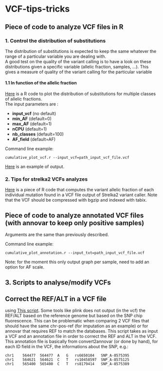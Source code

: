 # VCF-tips-tricks

## Piece of code to analyze VCF files in R

### 1. Control the distribution of substitutions

The distribution of substitutions is expected to keep the same whatever the range of a particular variable you are dealing with.  
A good test on the quality of the variant calling is to have a look on these distributions given a specific variable (allelic fraction, samples, ...). This gives a measure of quality of the variant calling for the particular variable

#### 1.1 In function of the allelic fraction

[Here](https://github.com/tdelhomme/VCF-tips-tricks/blob/master/code/cumulative_plot_vcf.r) is a R code to plot the distribution of substitutions for multiple classes of allelic fractions.  
The input parameters are :
  * __input_vcf__ (no default)
  * __min_AF__ (default=0)
  * __max_AF__ (default=1)
  * __nCPU__ (default=1)
  * __nb_classes__ (default=100)
  * __AF_field__ (default=AF)

Command line example:
```
cumulative_plot_vcf.r --input_vcf=path_input_vcf_file.vcf
```

[Here](https://github.com/tdelhomme/VCF-tips-tricks/blob/master/plots/substitutions_proportion_by_AF.png) is an example of output.  

### 2. Tips for strelka2 VCFs analyzes

[Here]() is a piece of R code that computes the variant allelic fraction of each individual mutation found in a VCF file output of Strelka2 variant caller. Note that the VCF should be compressed with bgzip and indexed with tabix.

## Piece of code to analyze annotated VCF files (with annovar to keep only positive samples)

Arguments are the same than previously described.  

Command line example:
```
cumulative_plot_annotation.r --input_txt=path_input_vcf_file.vcf
```

Note: for the moment this only output graph per sample, need to add an option for AF scale.

## 3. Scripts to analyse/modify VCFs

## Correct the REF/ALT in a VCF file
using [This script](). Some tools like plink does not output (in the vcf) the REF/ALT based on the reference genome but based on the SNP chip fluorescence. This can be problematic when comparing 2 VCF files that should have the same chr-pos-ref (for imputation as an example) or for annovar that requires REF to match the databases. This script takes as input a VCF and an annotation file in order to correct the REF and ALT in the VCF. This annotation file is basically from convert2annovar (or done by hand), for each ID field in the VCF, the informations about the SNP, e.g.:
```
chr1	564477	564477	A	G	rs6650104	SNP_A-8575395
chr1	564621	564621	C	T	rs10458597	SNP_A-8575125
chr1	565400	565400	C	T	rs8179414	SNP_A-8575389
```

